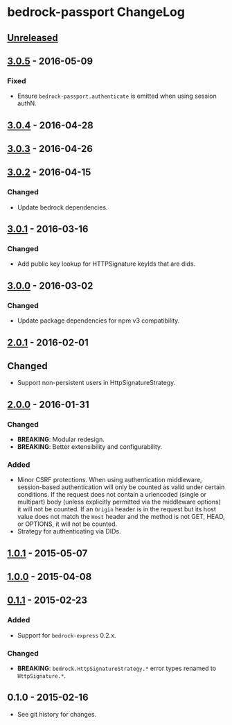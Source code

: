# bedrock-passport ChangeLog

## [Unreleased]

## [3.0.5] - 2016-05-09

### Fixed
- Ensure `bedrock-passport.authenticate` is emitted when using session authN.

## [3.0.4] - 2016-04-28

## [3.0.3] - 2016-04-26

## [3.0.2] - 2016-04-15

### Changed
- Update bedrock dependencies.

## [3.0.1] - 2016-03-16

### Changed
- Add public key lookup for HTTPSignature keyIds that are dids.

## [3.0.0] - 2016-03-02

### Changed
- Update package dependencies for npm v3 compatibility.

## [2.0.1] - 2016-02-01

## Changed
- Support non-persistent users in HttpSignatureStrategy.

## [2.0.0] - 2016-01-31

### Changed
- **BREAKING**: Modular redesign.
- **BREAKING**: Better extensibility and configurability.

### Added
- Minor CSRF protections. When using authentication middleware, session-based
  authentication will only be counted as valid under certain conditions. If
  the request does not contain a urlencoded (single or multipart) body
  (unless explicitly permitted via the middleware options) it will not be
  counted. If an `Origin` header is in the request but its host value does not
  match the `Host` header and the method is not GET, HEAD, or OPTIONS, it will
  not be counted.
- Strategy for authenticating via DIDs.

## [1.0.1] - 2015-05-07

## [1.0.0] - 2015-04-08

## [0.1.1] - 2015-02-23

### Added
- Support for `bedrock-express` 0.2.x.

### Changed
- **BREAKING**: `bedrock.HttpSignatureStrategy.*` error types renamed to `HttpSignature.*`.

## 0.1.0 - 2015-02-16

- See git history for changes.

[Unreleased]: https://github.com/digitalbazaar/bedrock-passport/compare/3.0.5...HEAD
[3.0.5]: https://github.com/digitalbazaar/bedrock-passport/compare/3.0.4...3.0.5
[3.0.4]: https://github.com/digitalbazaar/bedrock-passport/compare/3.0.3...3.0.4
[3.0.3]: https://github.com/digitalbazaar/bedrock-passport/compare/3.0.2...3.0.3
[3.0.2]: https://github.com/digitalbazaar/bedrock-passport/compare/3.0.1...3.0.2
[3.0.1]: https://github.com/digitalbazaar/bedrock-passport/compare/3.0.0...3.0.1
[3.0.0]: https://github.com/digitalbazaar/bedrock-passport/compare/2.0.1...3.0.0
[2.0.1]: https://github.com/digitalbazaar/bedrock-passport/compare/2.0.0...2.0.1
[2.0.0]: https://github.com/digitalbazaar/bedrock-passport/compare/1.0.1...2.0.0
[1.0.1]: https://github.com/digitalbazaar/bedrock-passport/compare/1.0.0...1.0.1
[1.0.0]: https://github.com/digitalbazaar/bedrock-passport/compare/0.1.1...1.0.0
[0.1.1]: https://github.com/digitalbazaar/bedrock-passport/compare/0.1.0...0.1.1
